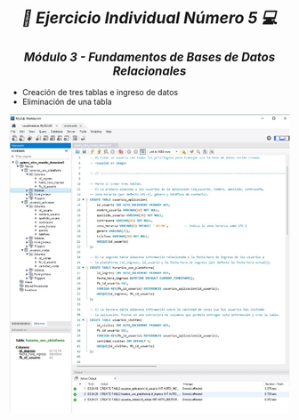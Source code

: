 **_<h1 align="center">:vulcan_salute: Ejercicio Individual Número 5 :computer:</h1>_**
**_<h2 align="center">Módulo 3 - Fundamentos de Bases de Datos Relacionales</h2>_**

- Creación de tres tablas e ingreso de datos
- Eliminación de una tabla

<img src="./src/creacion-tres-tablas.jpg" alt="tablas" align="center">


